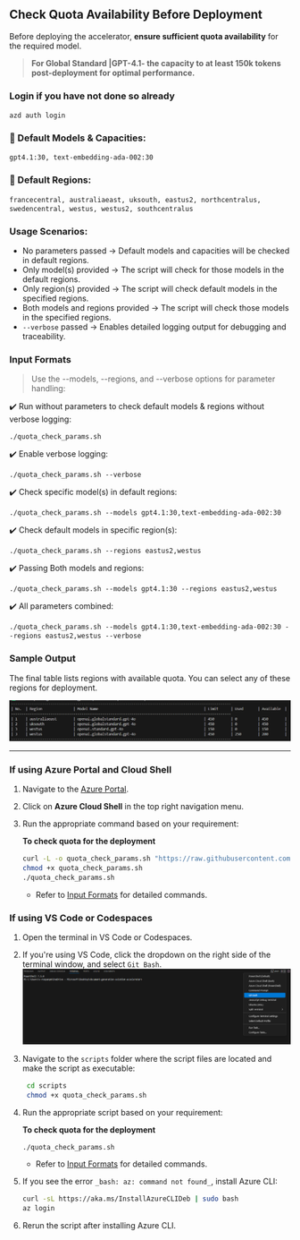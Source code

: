 ## Check Quota Availability Before Deployment

Before deploying the accelerator, **ensure sufficient quota availability** for the required model.

> **For Global Standard |GPT-4.1- the capacity to at least 150k tokens post-deployment for optimal performance.**

### Login if you have not done so already
```
azd auth login
```


### 📌 Default Models & Capacities:
```
gpt4.1:30, text-embedding-ada-002:30
```
### 📌 Default Regions:
```
francecentral, australiaeast, uksouth, eastus2, northcentralus, swedencentral, westus, westus2, southcentralus
```
### Usage Scenarios:
- No parameters passed → Default models and capacities will be checked in default regions.
- Only model(s) provided → The script will check for those models in the default regions.
- Only region(s) provided → The script will check default models in the specified regions.
- Both models and regions provided → The script will check those models in the specified regions.
- `--verbose` passed → Enables detailed logging output for debugging and traceability.

### **Input Formats**
> Use the --models, --regions, and --verbose options for parameter handling:

✔️ Run without parameters to check default models & regions without verbose logging:
   ```
  ./quota_check_params.sh
   ```
✔️ Enable verbose logging:
   ```
  ./quota_check_params.sh --verbose
   ```
✔️ Check specific model(s) in default regions:
  ```
  ./quota_check_params.sh --models gpt4.1:30,text-embedding-ada-002:30
  ```
✔️ Check default models in specific region(s):
  ```
./quota_check_params.sh --regions eastus2,westus
  ```
✔️ Passing Both models and regions:
  ```
  ./quota_check_params.sh --models gpt4.1:30 --regions eastus2,westus
  ```
✔️ All parameters combined:
  ```
 ./quota_check_params.sh --models gpt4.1:30,text-embedding-ada-002:30 --regions eastus2,westus --verbose
  ```

### **Sample Output**
The final table lists regions with available quota. You can select any of these regions for deployment.

![quota-check-ouput](images/quota-check-output.png)

---
### **If using Azure Portal and Cloud Shell**

1. Navigate to the [Azure Portal](https://portal.azure.com).
2. Click on **Azure Cloud Shell** in the top right navigation menu.
3. Run the appropriate command based on your requirement:

   **To check quota for the deployment**

    ```sh
    curl -L -o quota_check_params.sh "https://raw.githubusercontent.com/Azure-Samples/chat-with-your-data-solution-accelerator/main/scripts/quota_check_params.sh"
    chmod +x quota_check_params.sh
    ./quota_check_params.sh
    ```
    - Refer to [Input Formats](#input-formats) for detailed commands.

### **If using VS Code or Codespaces**
1. Open the terminal in VS Code or Codespaces.
2. If you're using VS Code, click the dropdown on the right side of the terminal window, and select `Git Bash`.
   ![git_bash](images/git_bash.png)
3. Navigate to the `scripts` folder where the script files are located and make the script as executable:
   ```sh
    cd scripts
    chmod +x quota_check_params.sh
    ```
4. Run the appropriate script based on your requirement:

   **To check quota for the deployment**

    ```sh
    ./quota_check_params.sh
    ```
   - Refer to [Input Formats](#input-formats) for detailed commands.

5. If you see the error `_bash: az: command not found_`, install Azure CLI:

    ```sh
    curl -sL https://aka.ms/InstallAzureCLIDeb | sudo bash
    az login
    ```
6. Rerun the script after installing Azure CLI.

